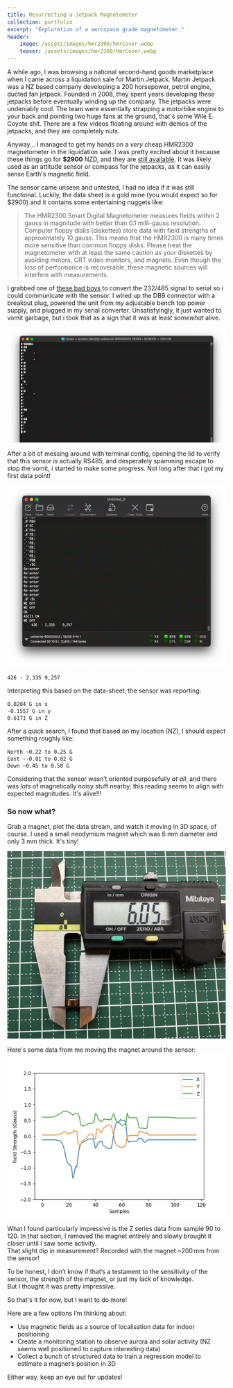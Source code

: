 ```yaml
---
title: Resurrecting a Jetpack Magnetometer
collection: portfolio
excerpt: "Exploration of a aerospace grade magnetometer."
header:
    image: /assets/images/hmr2300/hmrCover.webp
    teaser: /assets/images/hmr2300/hmrCover.webp
---
```


A while ago, I was browsing a national second-hand goods marketplace when I came across a liquidation sale for Martin Jetpack.
Martin Jetpack was a NZ based company developing a 200 horsepower, petrol engine, ducted fan jetpack. Founded in 2008, they spent years developing these jetpacks before eventually winding up the company.
The jetpacks were undeniably cool. The team were essentially strapping a motorbike engine to your back and pointing two huge fans at the ground, that's some Wile E. Coyote shit. There are a few videos floating around with demos of the jetpacks, and they are completely nuts. 

Anyway... I managed to get my hands on a *very* cheap HMR2300 magnetometer in the liquidation sale.
I was pretty excited about it because these things go for **$2900** NZD, and they are [still available](https://www.digikey.co.nz/en/products/detail/honeywell-aerospace/HMR2300-D21-485/334174).
It was likely used as an attitude sensor or compass for the jetpacks, as it can easily sense Earth's magnetic field. 

The sensor came unseen and untested, I had no idea if it was still functional.
Luckily, the data sheet is a gold mine (you would expect so for $2900) and it contains some entertaining nuggets like:
> The HMR2300 Smart Digital Magnetometer measures fields within 2 gauss in magnitude with better than 0.1 milli-gauss
> resolution. Computer floppy disks (diskettes) store data with field strengths of approximately 10 gauss. This means that
> the HMR2300 is many times more sensitive than common floppy disks. Please treat the magnetometer with at least the
> same caution as your diskettes by avoiding motors, CRT video monitors, and magnets. Even though the loss of
> performance is recoverable, these magnetic sources will interfere with measurements.

I grabbed one of [these bad boys](https://www.waveshare.com/product/iot-communication/wired-comm-converter/usb-to-rs232-uart-rs485/usb-to-rs232-485.htm) to convert the 232/485 signal to serial so i could communicate with the sensor. 
I wired up the DB9 connector with a breakout plug, powered the unit from my adjustable bench top power supply, and plugged in my serial converter. 
Unsatisfyingly, it just wanted to vomit garbage, but i took that as a sign that it was at least *somewhat* alive.

![Garbage](/assets/images/hmr2300/garbage.webp)

After a bit of messing around with terminal config, opening the lid to verify that this sensor *is* actually RS485, and desperately spamming escape to stop the vomit, i started to make some progress. Not long after that i got my first data point!

![Garbage](/assets/images/hmr2300/success.webp)


```
426 - 2,335 9,257 
```

Interpreting this based on the data-sheet, the sensor was reporting:
```
0.0284 G in x
-0.1557 G in y
0.6171 G in Z
```
After a quick search, I found that based on my location (NZ), I should expect something roughly like:
```
North ~0.22 to 0.25 G
East ~-0.01 to 0.02 G
Down ~0.45 to 0.50 G
```
Considering that the sensor wasn’t oriented purposefully *at all*, and there was *lots* of magnetically noisy stuff nearby, this reading seems to align with expected magnitudes.
It's alive!!!

### So now what?

Grab a magnet, plot the data stream, and watch it moving in 3D space, of course. 
I used a small neodymium magnet which was 6 mm diameter and only 3 mm thick. 
It's tiny!  

![Figure](/assets/images/hmr2300/magnet.webp)

Here's some data from me moving the magnet around the sensor:
![Figure](/assets/images/hmr2300/figure.webp)

What I found particularly impressive is the Z series data from sample 90 to 120. 
In that section, I removed the magnet entirely and slowly brought it closer until I saw some activity.  
That slight dip in measurement? Recorded with the magnet ~200 mm from the sensor!

To be honest, I don’t know if that’s a testament to the sensitivity of the sensor, the strength of the magnet, or just my lack of knowledge.  
But I thought it was pretty impressive.


So that's it for now, but I want to do more!

Here are a few options I’m thinking about:

- Use magnetic fields as a source of localisation data for indoor positioning  
- Create a monitoring station to observe aurora and solar activity (NZ seems well positioned to capture interesting data)  
- Collect a bunch of structured data to train a regression model to estimate a magnet’s position in 3D  

Either way, keep an eye out for updates!
